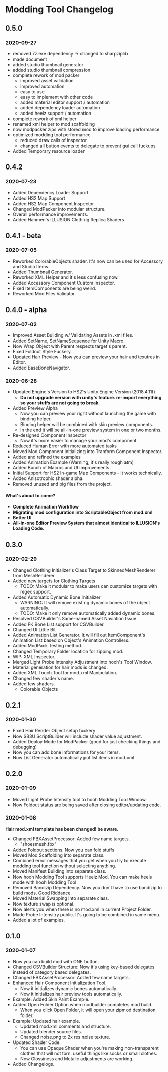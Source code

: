 # Modding Tool Changelog

## 0.5.0

### 2020-09-27

-   removed 7z.exe dependency → changed to sharpziplib
-   made document
-   added studio thumbnail generator
-   added studio thumbnail compression
-   complete rework of mod packer
    -   improved asset validation
    -   improved automation
    -   easy to use
    -   easy to implement with other code
    -   added material editor support / automation
    -   added dependency loader automation
    -   added heelz support / automation
-   complete rework of xml helper
-   renamed xml helper to mod scaffolding
-   now modpacker zips with stored mod to improve loading performance
-   optimized modding tool performance
    -   reduced draw calls of inspector
    -   changed all button events to delegate to prevent gui call fuckups
-   Added Temporary resource loader

## 0.4.2

### 2020-07-23

-   Added Dependency Loader Support
-   Added HS2 Map Support
-   Added HS2 Map Component Inspector
-   Changed ModPacker into modular structure.
-   Overall performance improvements.
-   Added Hanmen's ILLUSION Clothing Replica Shaders

## 0.4.1 - beta

### 2020-07-05

-   Reworked ColorableObjects shader. It's now can be used for Accessory and Studio Items.
-   Added Thumbnail Generator.
-   Reworked XML Helper and it's less confusing now.
-   Added Accessory Component Custom Inspector.
-   Fixed ItemComponents are being weird.
-   Reworked Mod Files Validator.

## 0.4.0 - alpha

### 2020-07-02

-   Improved Asset Building w/ Validating Assets in .xml files.
-   Added SetName, SetNameSequence for Unity Macro.
-   Now Wrap Object with Parent respects target's parent.
-   Fixed Foldout Style Fuckery.
-   Updated Hair Preview - Now you can preview your hair and texutres in Editor.
-   Added BaseBoneNavigator.

### 2020-06-28

-   Updated Engine's Version to HS2's Unity Engine Version (2018.4.11f)
    -   **Do not upgrade version with unity's feature. re-import everything so your stuffs are not going to break.**
-   Added Preview Alpha
    -   Now you can preview your right without launching the game with binding helper.
    -   Binding helper will be combined with skin preview components.
    -   In the end it will be all-in-one preview system in one or two months.
-   Re-designed Component Inspector
    -   Now it's more easier to manage your mod's component.
-   Reduced Human Error with more automated tasks
-   Moved Mod Component Initializing into Tranform Component Inspector.
-   Added and refined the examples
-   Added Animation Example (Warning, it's really rough atm)
-   Added Bunch of Macros and UI Improvements
-   Initial Support for HS2 In-game Map Components - It works technically.
-   Added Anisotrophic shader alpha.
-   Removed unused and big files from the project.

#### What's about to come?

-   **Complete Animation Workflow**
-   **Migrating mod configuration into ScriptableObject from mod.xml**
-   **Better UI**
-   **All-in-one Editor Preview System that almost identical to ILLUSION's Loading Code.**

## 0.3.0

### 2020-02-29

-   Changed Clothing Initializer's Class Target to SkinnedMeshRenderer from MeshRenderer
-   Added new targets for Clothing Targets
    -   TODO: Make it modular to make users can customize targets with regex support.
-   Added Automatic Dynamic Bone Initializer
    -   WARNING: It will remove existing dynamic bones of the object automatically.
    -   TODO: Make it only remove automatically added dynamic bones.
-   Resolved CSVBuilder's Same-named Asset Naviation Issue.
-   Added FK Bone List support for CSVBuilder.
-   Changed UI Little Bit
-   Added Animation List Generator. It will fill out ItemComponent's Animation List based on Object's Animation Controllers.
-   Added ModPack Testing method.
-   Changed Temporary Folder location for zipping mod.
-   WIP: XML Inspector...
-   Merged Light Probe Intensity Adjustment into hooh's Tool Window.
-   Material generation for hair mods is changed.
-   Added XML Touch Tool for mod.xml Manipulation.
-   Changed few shader's name.
-   Added few shaders.
    -   Colorable Objects

## 0.2.1

### 2020-01-30

-   Fixed Hair Render Object setup fuckery
-   Now SB3U ScriptBuilder will include shader value adjustment.
-   Added Deploy Mode for ModPacker (good for just checking things and debugging)
-   Now you can add bone informations for your items.
-   Now List Generator automatically put list items in mod.xml

## 0.2.0

### 2020-01-09

-   Moved Light Probe Intensity tool to hooh Modding Tool Window.
-   Now Foldout status are being saved after closing editor/updating code.

### 2020-01-08

**Hair mod.xml template has been changed! be aware.**

-   Changed FBXAssetProcessor: Added few name targets.
    -   "shoesmesh.fbx"
-   Added Foldout sections. Now you can fold stuffs
-   Moved Mod Scaffolding into separate class.
-   Combined error messages that you get when you try to execute modding tool function without selecting anything.
-   Moved Manifest Building into separate class.
-   Now hooh Modding Tool supports Heelz Mod. You can make heels mode with hooh Modding Tool
-   Removed Bandizip Dependency. Now you don't have to use bandizip to build mods. Good Riddance.
-   Moved Material Swapping into separate class.
-   Now texture swap is optional.
-   Now alerts you when there is no mod.xml in current Project Folder.
-   Made Probe Intensitry public. It's going to be combined in same menu.
-   Added a lot of examples.

## 0.1.0

### 2020-01-07

-   Now you can build mod with ONE button.
-   Changed CSVBuilder Structure: Now it's using key-based delegates instead of category based delegates.
-   Changed FBXAssetProcessor: Added few name targets.
-   Enhanced Hair Component Initialization Tool.
    -   Now it initializes dynamic bones automatically.
    -   Now it initializes hair preview tools automatically.
-   Example: Added Skin Paint Example.
-   Added Open Folder Option when modbuilder completes mod build.
    -   When you click Open Folder, it will open your zipmod destination folder.
-   Example: Updated hair example.
    -   Updated mod.xml comments and structure.
    -   Updated blender source files.
    -   Changed noise.png to 2x res noise texture.
-   Updated Shader Code.
    -   You can use Opaque Shader when you're making non-transparent clothes that will not torn. useful things like socks or small clothes.
    -   Now Glossiness and Metalic adjustments are working.
-   Added Changelogs.
